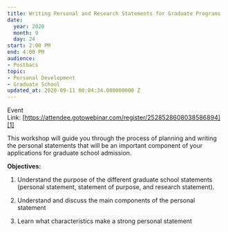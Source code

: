 ```yaml
---
title: Writing Personal and Research Statements for Graduate Programs
date:
  year: 2020
  month: 9
  day: 24
start: 2:00 PM
end: 4:00 PM
audience:
- Postbacs
topic:
- Personal Development
- Graduate School
updated_at: 2020-09-11 00:04:34.000000000 Z
---
```

Event
Link: [https://attendee.gotowebinar.com/register/2528528608038586894][1]

This workshop will guide you through the process of planning and writing
the personal statements that will be an important component of your
applications for graduate school admission.

**Objectives:**

1) Understand the purpose of the different graduate school statements
(personal statement, statement of purpose, and research statement).

2) Understand and discuss the main components of the personal statement
 

3) Learn what characteristics make a strong personal statement



[1]: https://attendee.gotowebinar.com/register/2528528608038586894
